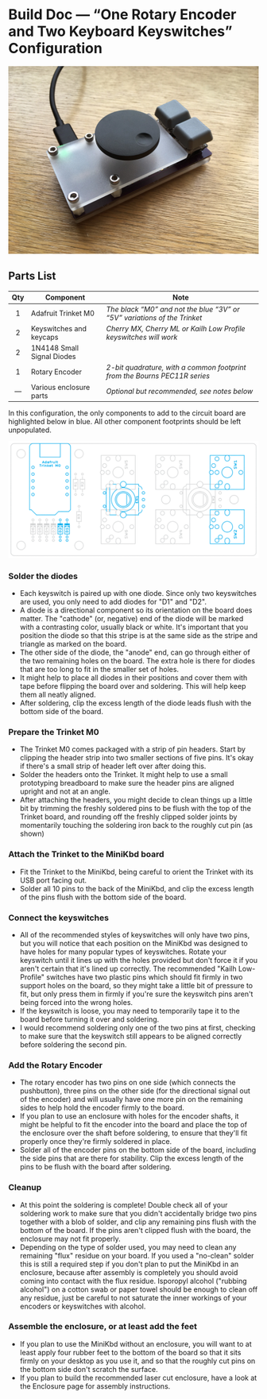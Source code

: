 # Build Doc — “One Rotary Encoder and Two Keyboard Keyswitches” Configuration

![minikbd](/images/two-key-enclosure.jpg)


## Parts List

Qty | Component | Note
:---:|---|---
1 | Adafruit Trinket M0 | *The black “M0” and not the blue “3V” or “5V” variations of the Trinket*
2 | Keyswitches and keycaps | *Cherry MX, Cherry ML or Kailh Low Profile keyswitches will work*
2 | 1N4148 Small Signal Diodes | 
1 | Rotary Encoder | *2-bit quadrature, with a common footprint from the Bourns PEC11R series*
— | Various enclosure parts | *Optional but recommended, see notes below*

In this configuration, the only components to add to the circuit board are highlighted below in blue. All other component footprints should be left unpopulated.

![minikbd](/Hardware/buildImages/footprint-oneencoder.gif)

### Solder the diodes
- Each keyswitch is paired up with one diode. Since only two keyswitches are used, you only need to add diodes for "D1" and "D2".
- A diode is a directional component so its orientation on the board does matter. The "cathode" (or, negative) end of the diode will be marked with a contrasting color, usually black or white. It's important that you position the diode so that this stripe is at the same side as the stripe and triangle as marked on the board. 
- The other side of the diode, the "anode" end, can go through either of the two remaining holes on the board. The extra hole is there for diodes that are too long to fit in the smaller set of holes.
- It might help to place all diodes in their positions and cover them with tape before flipping the board over and soldering. This will help keep them all neatly aligned.
- After soldering, clip the excess length of the diode leads flush with the bottom side of the board.

### Prepare the Trinket M0
- The Trinket M0 comes packaged with a strip of pin headers. Start by clipping the header strip into two smaller sections of five pins. It's okay if there's a small strip of header left over after doing this.
- Solder the headers onto the Trinket. It might help to use a small prototyping breadboard to make sure the header pins are aligned upright and not at an angle.
- After attaching the headers, you might decide to clean things up a little bit by trimming the freshly soldered pins to be flush with the top of the Trinket board, and rounding off the freshly clipped solder joints by momentarily touching the soldering iron back to the roughly cut pin (as shown)

### Attach the Trinket to the MiniKbd board
- Fit the Trinket to the MiniKbd, being careful to orient the Trinket with its USB port facing out.
- Solder all 10 pins to the back of the MiniKbd, and clip the excess length of the pins flush with the bottom side of the board.

### Connect the keyswitches
- All of the recommended styles of keyswitches will only have two pins, but you will notice that each position on the MiniKbd was designed to have holes for many popular types of keyswitches. Rotate your keyswitch until it lines up with the holes provided but don't force it if you aren't certain that it's lined up correctly. The recommended "Kailh Low-Profile" switches have two plastic pins which should fit firmly in two support holes on the board, so they might take a little bit of pressure to fit, but only press them in firmly if you're sure the keyswitch pins aren't being forced into the wrong holes.
- If the keyswitch is loose, you may need to temporarily tape it to the board before turning it over and soldering.
- I would recommend soldering only one of the two pins at first, checking to make sure that the keyswitch still appears to be aligned correctly before soldering the second pin.

### Add the Rotary Encoder
- The rotary encoder has two pins on one side (which connects the pushbutton), three pins on the other side (for the directional signal out of the encoder) and will usually have one more pin on the remaining sides to help hold the encoder firmly to the board.
- If you plan to use an enclosure with holes for the encoder shafts, it might be helpful to fit the encoder into the board and place the top of the enclosure over the shaft before soldering, to ensure that they'll fit properly once they're firmly soldered in place.
- Solder all of the encoder pins on the bottom side of the board, including the side pins that are there for stability. Clip the excess length of the pins to be flush with the board after soldering.

### Cleanup
- At this point the soldering is complete! Double check all of your soldering work to make sure that you didn't accidentally bridge two pins together with a blob of solder, and clip any remaining pins flush with the bottom of the board. If the pins aren't clipped flush with the board, the enclosure may not fit properly.
- Depending on the type of solder used, you may need to clean any remaining "flux" residue on your board. If you used a "no-clean" solder this is still a required step if you don't plan to put the MiniKbd in an enclosure, because after assembly is completely you should avoid coming into contact with the flux residue. Isporopyl alcohol ("rubbing alcohol") on a cotton swab or paper towel should be enough to clean off any residue, just be careful to not saturate the inner workings of your encoders or keyswitches with alcohol.

### Assemble the enclosure, or at least add the feet
- If you plan to use the MiniKbd without an enclosure, you will want to at least apply four rubber feet to the bottom of the board so that it sits firmly on your desktop as you use it, and so that the roughly cut pins on the bottom side don't scratch the surface.
- If you plan to build the recommended laser cut enclosure, have a look at the Enclosure page for assembly instructions.
